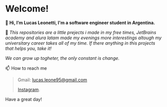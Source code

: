 # Welcome!

👋 **Hi, I’m Lucas Leonetti, I'm a software engineer student in Argentina.**

>

🌱 *This repositories are a little prejects i made in my free times, JetBrains academy and alura latam made my evenings more interestings altough my universitary career takes all of my time. If there anything in this projects that helps you, take it!*
    
>
   
>
   *We can grow up togheter, the only constant is change.*


📫 How to reach me  

> Gmail: lucas.leone95@gmail.com
> 
> [Instagram](https://www.instagram.com/lucasleonetti/?hl=es-la).

Have a great day!
